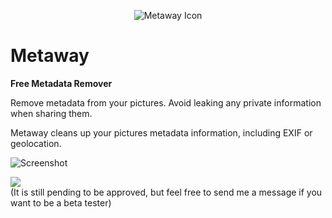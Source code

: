 <p align="center">
  <img src="https://github.com/user-attachments/assets/8479a138-330a-405f-86a4-13419aaad909" alt="Metaway Icon">
</p>

# Metaway
**Free Metadata Remover**

Remove metadata from your pictures. Avoid leaking any private information when sharing them.

Metaway cleans up your pictures metadata information, including EXIF or geolocation.

![Screenshot](https://github.com/user-attachments/assets/94d476a2-e659-464f-8aa5-bccb3370eb28)

<a href="https://apps.apple.com/app/metaway-metadata-remover/id6686406879" target="_blank"><img src="https://github.com/user-attachments/assets/412fd662-678b-4b09-b222-1353dca3fbf7"></a>    
(It is still pending to be approved, but feel free to send me a message if you want to be a beta tester)
